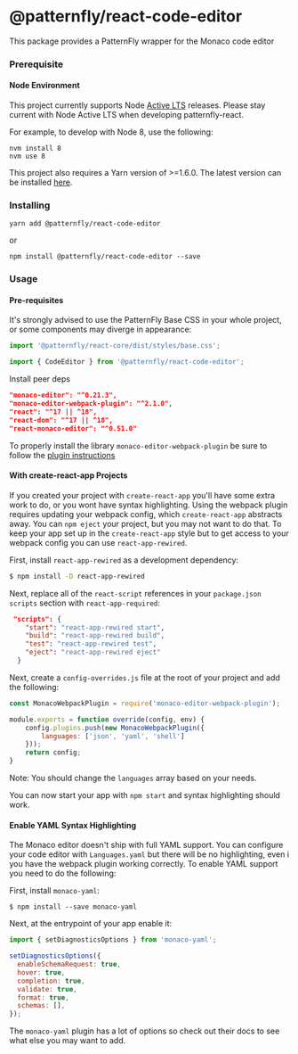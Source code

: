 # @patternfly/react-code-editor

This package provides a PatternFly wrapper for the Monaco code editor

### Prerequisite

#### Node Environment

This project currently supports Node [Active LTS](https://github.com/nodejs/Release#release-schedule) releases. Please stay current with Node Active LTS when developing patternfly-react.

For example, to develop with Node 8, use the following:

```
nvm install 8
nvm use 8
```

This project also requires a Yarn version of >=1.6.0. The latest version can be installed [here](https://yarnpkg.com/).

### Installing

```
yarn add @patternfly/react-code-editor
```

or

```
npm install @patternfly/react-code-editor --save
```

### Usage

#### Pre-requisites

It's strongly advised to use the PatternFly Base CSS in your whole project, or some components may diverge in appearance:

```js
import '@patternfly/react-core/dist/styles/base.css';
```

```js
import { CodeEditor } from '@patternfly/react-code-editor';
```

Install peer deps
```json
"monaco-editor": "^0.21.3",
"monaco-editor-webpack-plugin": "^2.1.0",
"react": "^17 || ^18",
"react-dom": "^17 || ^18",
"react-monaco-editor": "^0.51.0"
```

To properly install the library `monaco-editor-webpack-plugin` be sure to follow the [plugin instructions](https://github.com/microsoft/monaco-editor/tree/main/webpack-plugin)

#### With create-react-app Projects
If you created your project with `create-react-app` you'll have some extra work to do, or you wont have syntax highlighting. Using the webpack plugin requires updating your webpack config, which `create-react-app` abstracts away. You can `npm eject` your project, but you may not want to do that. To keep your app set up in the `create-react-app` style but to get access to your webpack config you can use `react-app-rewired`.

First, install `react-app-rewired` as a development dependency:
```sh
$ npm install -D react-app-rewired
```

Next, replace all of the `react-script` references in your `package.json` `scripts` section with `react-app-required`:
```json
 "scripts": {
    "start": "react-app-rewired start",
    "build": "react-app-rewired build",
    "test": "react-app-rewired test",
    "eject": "react-app-rewired eject"
  }
```

Next, create a `config-overrides.js` file at the root of your project and add the following:

```javascript
const MonacoWebpackPlugin = require('monaco-editor-webpack-plugin');

module.exports = function override(config, env) {  
    config.plugins.push(new MonacoWebpackPlugin({
        languages: ['json', 'yaml', 'shell']
    }));
    return config;
}
```

Note: You should change the `languages` array based on your needs. 

You can now start your app with `npm start` and syntax highlighting should work.

#### Enable YAML Syntax Highlighting
The Monaco editor doesn't ship with full YAML support. You can configure your code editor with `Languages.yaml` but there will be no highlighting, even i you have the webpack plugin working correctly. To enable YAML support you need to do the following:

First, install `monaco-yaml`:
```shell
$ npm install --save monaco-yaml
```

Next, at the entrypoint of your app enable it:
```javascript
import { setDiagnosticsOptions } from 'monaco-yaml';

setDiagnosticsOptions({
  enableSchemaRequest: true,
  hover: true,
  completion: true,
  validate: true,
  format: true,
  schemas: [],
});
```

The `monaco-yaml` plugin has a lot of options so check out their docs to see what else you may want to add.
